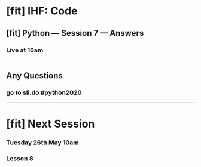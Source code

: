 # [fit] IHF: Code
## [fit] Python — Session 7 — Answers
### Live at 10am

---

## Any Questions
### go to sli.do #python2020

---

# [fit] Next Session
### Tuesday 26th May 10am
### Lesson 8
